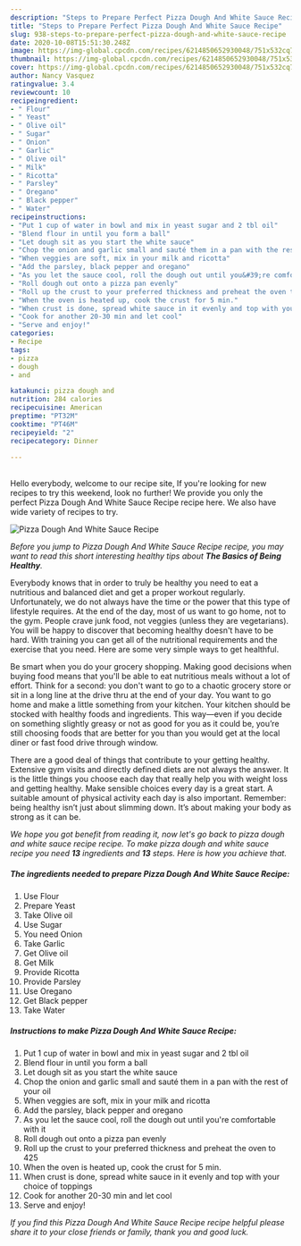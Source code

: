 ```yaml
---
description: "Steps to Prepare Perfect Pizza Dough And White Sauce Recipe"
title: "Steps to Prepare Perfect Pizza Dough And White Sauce Recipe"
slug: 938-steps-to-prepare-perfect-pizza-dough-and-white-sauce-recipe
date: 2020-10-08T15:51:30.248Z
image: https://img-global.cpcdn.com/recipes/6214850652930048/751x532cq70/pizza-dough-and-white-sauce-recipe-recipe-main-photo.jpg
thumbnail: https://img-global.cpcdn.com/recipes/6214850652930048/751x532cq70/pizza-dough-and-white-sauce-recipe-recipe-main-photo.jpg
cover: https://img-global.cpcdn.com/recipes/6214850652930048/751x532cq70/pizza-dough-and-white-sauce-recipe-recipe-main-photo.jpg
author: Nancy Vasquez
ratingvalue: 3.4
reviewcount: 10
recipeingredient:
- " Flour"
- " Yeast"
- " Olive oil"
- " Sugar"
- " Onion"
- " Garlic"
- " Olive oil"
- " Milk"
- " Ricotta"
- " Parsley"
- " Oregano"
- " Black pepper"
- " Water"
recipeinstructions:
- "Put 1 cup of water in bowl and mix in yeast sugar and 2 tbl oil"
- "Blend flour in until you form a ball"
- "Let dough sit as you start the white sauce"
- "Chop the onion and garlic small and sauté them in a pan with the rest of your oil"
- "When veggies are soft, mix in your milk and ricotta"
- "Add the parsley, black pepper and oregano"
- "As you let the sauce cool, roll the dough out until you&#39;re comfortable with it"
- "Roll dough out onto a pizza pan evenly"
- "Roll up the crust to your preferred thickness and preheat the oven to 425"
- "When the oven is heated up, cook the crust for 5 min."
- "When crust is done, spread white sauce in it evenly and top with your choice of toppings"
- "Cook for another 20-30 min and let cool"
- "Serve and enjoy!"
categories:
- Recipe
tags:
- pizza
- dough
- and

katakunci: pizza dough and 
nutrition: 284 calories
recipecuisine: American
preptime: "PT32M"
cooktime: "PT46M"
recipeyield: "2"
recipecategory: Dinner

---
```

<br>
Hello everybody, welcome to our recipe site, If you're looking for new recipes to try this weekend, look no further! We provide you only the perfect Pizza Dough And White Sauce Recipe recipe here. We also have wide variety of recipes to try.
<br>


![Pizza Dough And White Sauce Recipe](https://img-global.cpcdn.com/recipes/6214850652930048/751x532cq70/pizza-dough-and-white-sauce-recipe-recipe-main-photo.jpg)

<i>Before you jump to Pizza Dough And White Sauce Recipe recipe, you may want to read this short interesting healthy tips about <strong>The Basics of Being Healthy</strong>.</i>

Everybody knows that in order to truly be healthy you need to eat a nutritious and balanced diet and get a proper workout regularly. Unfortunately, we do not always have the time or the power that this type of lifestyle requires. At the end of the day, most of us want to go home, not to the gym. People crave junk food, not veggies (unless they are vegetarians). You will be happy to discover that becoming healthy doesn't have to be hard. With training you can get all of the nutritional requirements and the exercise that you need. Here are some very simple ways to get healthful.

Be smart when you do your grocery shopping. Making good decisions when buying food means that you'll be able to eat nutritious meals without a lot of effort. Think for a second: you don't want to go to a chaotic grocery store or sit in a long line at the drive thru at the end of your day. You want to go home and make a little something from your kitchen. Your kitchen should be stocked with healthy foods and ingredients. This way—even if you decide on something slightly greasy or not as good for you as it could be, you’re still choosing foods that are better for you than you would get at the local diner or fast food drive through window.

There are a good deal of things that contribute to your getting healthy. Extensive gym visits and directly defined diets are not always the answer. It is the little things you choose each day that really help you with weight loss and getting healthy. Make sensible choices every day is a great start. A suitable amount of physical activity each day is also important. Remember: being healthy isn’t just about slimming down. It’s about making your body as strong as it can be. 


<i>We hope you got benefit from reading it, now let's go back to pizza dough and white sauce recipe recipe. To make pizza dough and white sauce recipe you need <strong>13</strong> ingredients and <strong>13</strong> steps. Here is how you achieve that.
</i>

##### The ingredients needed to prepare Pizza Dough And White Sauce Recipe:

1. Use  Flour
1. Prepare  Yeast
1. Take  Olive oil
1. Use  Sugar
1. You need  Onion
1. Take  Garlic
1. Get  Olive oil
1. Get  Milk
1. Provide  Ricotta
1. Provide  Parsley
1. Use  Oregano
1. Get  Black pepper
1. Take  Water


##### Instructions to make Pizza Dough And White Sauce Recipe:

1. Put 1 cup of water in bowl and mix in yeast sugar and 2 tbl oil
1. Blend flour in until you form a ball
1. Let dough sit as you start the white sauce
1. Chop the onion and garlic small and sauté them in a pan with the rest of your oil
1. When veggies are soft, mix in your milk and ricotta
1. Add the parsley, black pepper and oregano
1. As you let the sauce cool, roll the dough out until you&#39;re comfortable with it
1. Roll dough out onto a pizza pan evenly
1. Roll up the crust to your preferred thickness and preheat the oven to 425
1. When the oven is heated up, cook the crust for 5 min.
1. When crust is done, spread white sauce in it evenly and top with your choice of toppings
1. Cook for another 20-30 min and let cool
1. Serve and enjoy!


<i>If you find this Pizza Dough And White Sauce Recipe recipe helpful please share it to your close friends or family, thank you and good luck.</i>

